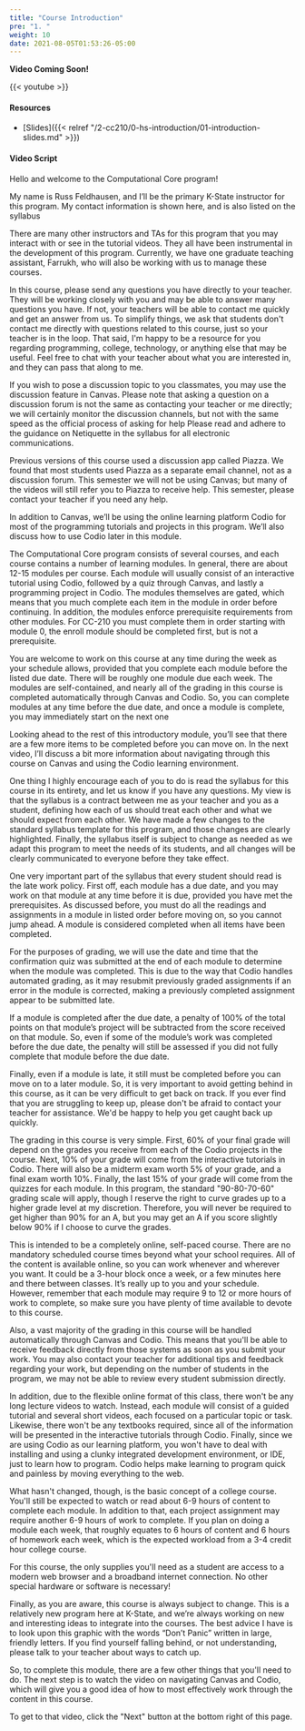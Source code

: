 ```yaml
---
title: "Course Introduction"
pre: "1. "
weight: 10
date: 2021-08-05T01:53:26-05:00
---
```


**Video Coming Soon!**

{{< youtube  >}}

#### Resources

* [Slides]({{< relref "/2-cc210/0-hs-introduction/01-introduction-slides.md" >}})

#### Video Script

Hello and welcome to the Computational Core program!

My name is Russ Feldhausen, and I’ll be the primary K-State instructor for this program. My contact information is shown here, and is also listed on the syllabus

There are many other instructors and TAs for this program that you may interact with or see in the tutorial videos. They all have been instrumental in the development of this program. Currently, we have one graduate teaching assistant, Farrukh, who will also be working with us to manage these courses.

In this course, please send any questions you have directly to your teacher. They will be working closely with you and may be able to answer many questions you have. If not, your teachers will be able to contact me quickly and get an answer from us. To simplify things, we ask that students don't contact me directly with questions related to this course, just so your teacher is in the loop. That said, I'm happy to be a resource for you regarding programming, college, technology, or anything else that may be useful. Feel free to chat with your teacher about what you are interested in, and they can pass that along to me. 

If you wish to pose a discussion topic to you classmates, you may use the discussion feature in Canvas.  Please note that asking a question on a discussion forum is not the same as contacting your teacher or me directly; we will certainly monitor the discussion channels, but not with the same speed as the official process of asking for help  Please read and adhere to the guidance on Netiquette in the syllabus for all electronic communications.

Previous versions of this course used a discussion app called Piazza.  We found that most students used Piazza as a separate email channel, not as a discussion forum.  This semester we will not be using Canvas; but many of the videos will still refer you to Piazza to receive help.  This semester, please contact your teacher if you need any help.

In addition to Canvas, we’ll be using the online learning platform Codio for most of the programming tutorials and projects in this program. We’ll also discuss how to use Codio later in this module.

The Computational Core program consists of several courses, and each course contains a number of learning modules. In general, there are about 12-15 modules per course. Each module will usually consist of an interactive tutorial using Codio, followed by a quiz through Canvas, and lastly a programming project in Codio. The modules themselves are gated, which means that you much complete each item in the module in order before continuing. In addition, the modules enforce prerequisite requirements from other modules.  For CC-210 you must complete them in order starting with module 0, the enroll module should be completed first, but is not a prerequisite.

You are welcome to work on this course at any time during the week as your schedule allows, provided that you complete each module before the listed due date. There will be roughly one module due each week. The modules are self-contained, and nearly all of the grading in this course is completed automatically through Canvas and Codio. So, you can complete modules at any time before the due date, and once a module is complete, you may immediately start on the next one

Looking ahead to the rest of this introductory module, you’ll see that there are a few more items to be completed before you can move on. In the next video, I’ll discuss a bit more information about navigating through this course on Canvas and using the Codio learning environment.

One thing I highly encourage each of you to do is read the syllabus for this course in its entirety, and let us know if you have any questions. My view is that the syllabus is a contract between me as your teacher and you as a student, defining how each of us should treat each other and what we should expect from each other. We have made a few changes to the standard syllabus template for this program, and those changes are clearly highlighted. Finally, the syllabus itself is subject to change as needed as we adapt this program to meet the needs of its students, and all changes will be clearly communicated to everyone before they take effect.

One very important part of the syllabus that every student should read is the late work policy. First off, each module has a due date, and you may work on that module at any time before it is due, provided you have met the prerequisites. As discussed before, you must do all the readings and assignments in a module in listed order before moving on, so you cannot jump ahead. A module is considered completed when all items have been completed.

For the purposes of grading, we will use the date and time that the confirmation quiz was submitted at the end of each module to determine when the module was completed. This is due to the way that Codio handles automated grading, as it may resubmit previously graded assignments if an error in the module is corrected, making a previously completed assignment appear to be submitted late.

If a module is completed after the due date, a penalty of 100% of the total points on that module’s project will be subtracted from the score received on that module. So, even if some of the module’s work was completed before the due date, the penalty will still be assessed if you did not fully complete that module before the due date.

Finally, even if a module is late, it still must be completed before you can move on to a later module. So, it is very important to avoid getting behind in this course, as it can be very difficult to get back on track. If you ever find that you are struggling to keep up, please don't be afraid to contact your teacher for assistance. We'd be happy to help you get caught back up quickly.

The grading in this course is very simple. First, 60% of your final grade will depend on the grades you receive from each of the Codio projects in the course. Next, 10% of your grade will come from the interactive tutorials in Codio. There will also be a midterm exam worth 5% of your grade, and a final exam worth 10%. Finally, the last 15% of your grade will come from the quizzes for each module. In this program, the standard "90-80-70-60" grading scale will apply, though I reserve the right to curve grades up to a higher grade level at my discretion. Therefore, you will never be required to get higher than 90% for an A, but you may get an A if you score slightly below 90% if I choose to curve the grades.

This is intended to be a completely online, self-paced course. There are no mandatory scheduled course times beyond what your school requires. All of the content is available online, so you can work whenever and wherever you want. It could be a 3-hour block once a week, or a few minutes here and there between classes. It’s really up to you and your schedule. However, remember that each module may require 9 to 12 or more hours of work to complete, so make sure you have plenty of time available to devote to this course.

Also, a vast majority of the grading in this course will be handled automatically through Canvas and Codio. This means that you'll be able to receive feedback directly from those systems as soon as you submit your work. You may also contact your teacher for additional tips and feedback regarding your work, but depending on the number of students in the program, we may not be able to review every student submission directly.

In addition, due to the flexible online format of this class, there won't be any long lecture videos to watch. Instead, each module will consist of a guided tutorial and several short videos, each focused on a particular topic or task. Likewise, there won't be any textbooks required, since all of the information will be presented in the interactive tutorials through Codio. Finally, since we are using Codio as our learning platform, you won't have to deal with installing and using a clunky integrated development environment, or IDE, just to learn how to program. Codio helps make learning to program quick and painless by moving everything to the web.

What hasn't changed, though, is the basic concept of a college course. You'll still be expected to watch or read about 6-9 hours of content to complete each module. In addition to that, each project assignment may require another 6-9 hours of work to complete. If you plan on doing a module each week, that roughly equates to 6 hours of content and 6 hours of homework each week, which is the expected workload from a 3-4 credit hour college course.

For this course, the only supplies you'll need as a student are access to a modern web browser and a broadband internet connection. No other special hardware or software is necessary!

Finally, as you are aware, this course is always subject to change. This is a relatively new program here at K-State, and we’re always working on new and interesting ideas to integrate into the courses. The best advice I have is to look upon this graphic with the words “Don’t Panic” written in large, friendly letters.  If you find yourself falling behind, or not understanding, please talk to your teacher about ways to catch up.

So, to complete this module, there are a few other things that you'll need to do. The next step is to watch the video on navigating Canvas and Codio, which will give you a good idea of how to most effectively work through the content in this course.

To get to that video, click the "Next" button at the bottom right of this page.
